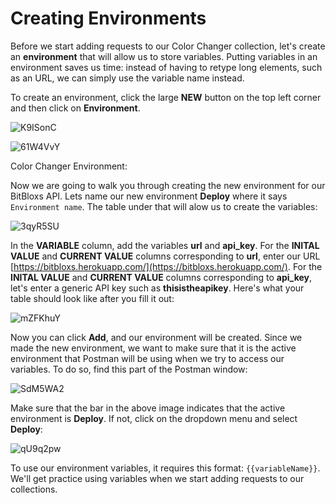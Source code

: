 # Creating Environments

Before we start adding requests to our Color Changer collection, let's create an **environment** that will allow us to store variables. Putting variables in an environment saves us time: instead of having to retype long elements, such as an URL, we can simply use the variable name instead.

To create an environment, click the large **NEW** button on the top left corner and then click on **Environment**.

![K9ISonC](https://i.imgur.com/K9ISonC.png)

![61W4VvY](https://i.imgur.com/61W4VvY.png)

Color Changer Environment:

Now we are going to walk you through creating the new environment for our BitBloxs API. Lets name our new environment **Deploy** where it says `Environment name`. The table under that will alow us to create the variables:

![3qyR5SU](https://i.imgur.com/3qyR5SU.png)

In the **VARIABLE** column, add the variables **url** and **api\_key**. For the **INITAL VALUE** and **CURRENT VALUE** columns corresponding to **url**, enter our URL [https://bitbloxs.herokuapp.com/](https://bitbloxs.herokuapp.com/). For the **INITAL VALUE** and **CURRENT VALUE** columns corresponding to **api\_key**, let's enter a generic API key such as **thisistheapikey**. Here's what your table should look like after you fill it out:

![mZFKhuY](https://i.imgur.com/mZFKhuY.png)

Now you can click **Add**, and our environment will be created. Since we made the new environment, we want to make sure that it is the active environment that Postman will be using when we try to access our variables. To do so, find this part of the Postman window:

![SdM5WA2](https://i.imgur.com/SdM5WA2.png)

Make sure that the bar in the above image indicates that the active environment is **Deploy**. If not, click on the dropdown menu and select **Deploy**:

![qU9q2pw](https://i.imgur.com/qU9q2pw.png)

To use our environment variables, it requires this format: `{{variableName}}`. We'll get practice using variables when we start adding requests to our collections.

